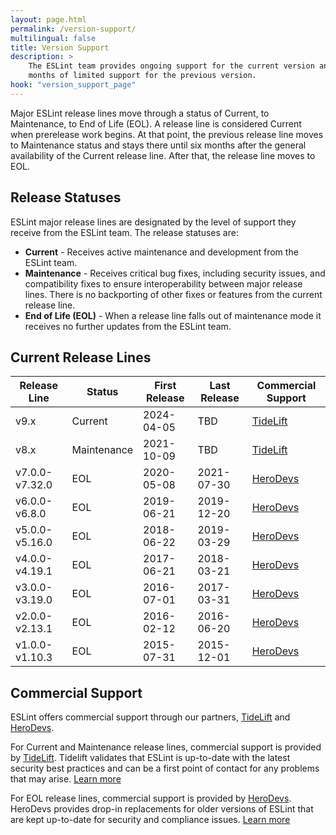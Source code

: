 ```yaml
---
layout: page.html
permalink: /version-support/
multilingual: false
title: Version Support
description: >
    The ESLint team provides ongoing support for the current version and six
    months of limited support for the previous version.
hook: "version_support_page"
---
```


Major ESLint release lines move through a status of Current, to Maintenance, to End of Life (EOL). A release line is considered Current when prerelease work begins. At that point, the previous release line moves to Maintenance status and stays there until six months after the general availability of the Current release line. After that, the release line moves to EOL.

## Release Statuses

ESLint major release lines are designated by the level of support they receive from the ESLint team. The release statuses are:

* **Current** - Receives active maintenance and development from the ESLint team.
* **Maintenance** - Receives critical bug fixes, including security issues, and compatibility fixes to ensure interoperability between major release lines. There is no backporting of other fixes or features from the current release line.
* **End of Life (EOL)** - When a release line falls out of maintenance mode it receives no further updates from the ESLint team.

## Current Release Lines

| **Release Line** | **Status** | **First Release** | **Last Release** | **Commercial Support** |
|-------------------|------------|-------------------|-----------------|------------------------|
| v9.x             | Current    | 2024-04-05        | TBD              | [TideLift][tidelift] |
| v8.x             | Maintenance | 2021-10-09       | TBD              | [TideLift][tidelift] |
| v7.0.0-v7.32.0   | EOL        | 2020-05-08        | 2021-07-30       | [HeroDevs][herodevs] |
| v6.0.0-v6.8.0    | EOL        | 2019-06-21        | 2019-12-20       | [HeroDevs][herodevs] |
| v5.0.0-v5.16.0   | EOL        | 2018-06-22        | 2019-03-29       | [HeroDevs][herodevs] |
| v4.0.0-v4.19.1   | EOL        | 2017-06-21        | 2018-03-21       | [HeroDevs][herodevs] |
| v3.0.0-v3.19.0   | EOL        | 2016-07-01        | 2017-03-31       | [HeroDevs][herodevs] |
| v2.0.0-v2.13.1   | EOL        | 2016-02-12        | 2016-06-20       | [HeroDevs][herodevs] |
| v1.0.0-v1.10.3   | EOL        | 2015-07-31        | 2015-12-01       | [HeroDevs][herodevs] |

## Commercial Support

ESLint offers commercial support through our partners, [TideLift][tidelift] and [HeroDevs][herodevs].

For Current and Maintenance release lines, commercial support is provided by [TideLift][tidelift]. Tidelift validates that ESLint is up-to-date with the latest security best practices and can be a first point of contact for any problems that may arise. [Learn more][tidelift]

For EOL release lines, commercial support is provided by [HeroDevs][herodevs]. HeroDevs provides drop-in replacements for older versions of ESLint that are kept up-to-date for security and compliance issues. [Learn more][herodevs]


[tidelift]: https://tidelift.com/funding/github/npm/eslint
[herodevs]: https://www.herodevs.com/
